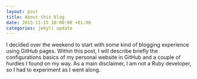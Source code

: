 ```yaml
---
layout: post
title: About this blog
date: 2015-11-15 10:00:00 +01:00
categories: jekyll update
---
```


I decided over the weekend to start with some kind of blogging experience using GitHub pages. Within this post, I will describe briefly the configurations basics of my personal website in GitHub and a couple of hurdles I found on my way. As a main disclaimer, I am not a Ruby developer, so I had to experiment as I went along.


[jekyll-docs]: http://jekyllrb.com/docs/home
[jekyll-gh]:   https://github.com/jekyll/jekyll
[jekyll-talk]: https://talk.jekyllrb.com/
